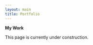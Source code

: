 ```yaml
---
layout: main
title: Portfolio
---
```


<b>My Work</b>

<p></p>

<p align="justify">This page is currently under construction.</p>
